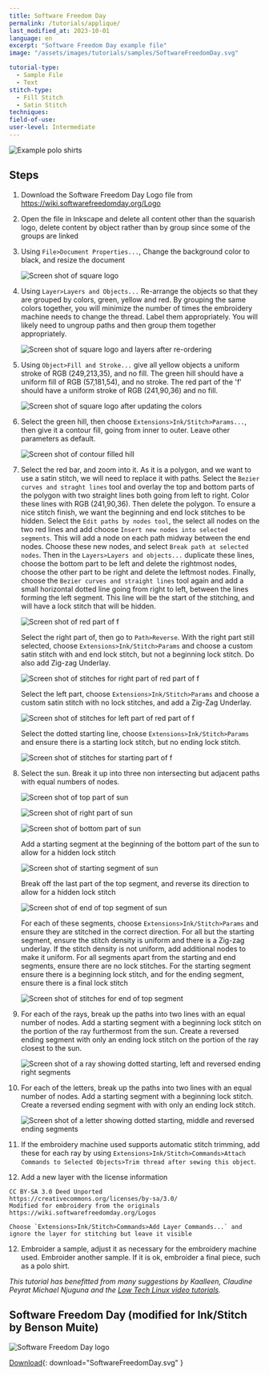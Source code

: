 ```yaml
---
title: Software Freedom Day
permalink: /tutorials/applique/
last_modified_at: 2023-10-01
language: en
excerpt: "Software Freedom Day example file"
image: "/assets/images/tutorials/samples/SoftwareFreedomDay.svg"

tutorial-type:
  - Sample File
  - Text
stitch-type: 
  - Fill Stitch
  - Satin Stitch
techniques:
field-of-use:
user-level: Intermediate
---
```


![Example polo shirts](/assets/images/tutorials/software-freedom-day/sharti.jpg)

## Steps

1. Download the Software Freedom Day Logo file from
   https://wiki.softwarefreedomday.org/Logo

2. Open the file in Inkscape and delete all content other than the squarish
   logo, delete content by object rather than by group since some of the groups
   are linked

3. Using `File>Document Properties...`, Change the background color to black,
   and resize the document

   ![Screen shot of square logo](/assets/images/tutorials/software-freedom-day/SFDTutorial1.png)

4. Using `Layer>Layers and Objects...` Re-arrange the objects so that they are
   grouped by colors, green, yellow and red. By grouping the same colors
   together, you will minimize the number of times the embroidery machine needs
   to change the thread. Label them appropriately.  You will likely need to
   ungroup paths and then group them together appropriately.

   ![Screen shot of square logo and layers after re-ordering](/assets/images/tutorials/software-freedom-day/SFDTutorial2.png)

5. Using `Object>Fill and Stroke...` give all yellow objects a uniform stroke of
   RGB (249,213,35), and no fill. The green hill should have a uniform fill of
   RGB (57,181,54), and no stroke. The red part of the 'f' should have a uniform
   stroke of RGB (241,90,36) and no fill.

   ![Screen shot of square logo after updating the colors](/assets/images/tutorials/software-freedom-day/SFDTutorial3.png)

6. Select the green hill, then choose `Extensions>Ink/Stitch>Params...`, then
   give it a contour fill, going from inner to outer. Leave other parameters
   as default.

   ![Screen shot of contour filled hill](/assets/images/tutorials/software-freedom-day/SFDTutorial4.png)

7. Select the red bar, and zoom into it.  As it is a polygon, and we want to use
   a satin stitch, we will need to replace it with paths.  Select the 
   `Bezier curves and straght lines` tool and overlay the top and bottom parts
   of the polygon with two straight lines both going from left to right. Color
   these lines with RGB (241,90,36). Then delete the polygon.  To ensure a nice
   stitch finish, we want the beginning and end lock stitches to be hidden.
   Select the `Edit paths by nodes tool`, the select all nodes on the two red
   lines and add choose `Insert new nodes into selected segments`.  This will
   add a node on each path midway between the end nodes.  Choose these new
   nodes, and select `Break path at selected nodes`. Then in the
   `Layers>Layers and objects...` duplicate these lines, choose the bottom
   part to be left and delete the rightmost nodes, choose the other part to be
   right and delete the leftmost nodes. Finally, choose the
   `Bezier curves and straight lines` tool again and add a small horizontal
   dotted line going from right to left, between the lines forming the left
   segment.  This line will be the start of the stitching, and will have a lock
   stitch that will be hidden.

   ![Screen shot of red part of f](/assets/images/tutorials/software-freedom-day/SFDTutorial5.png)

   Select the right part of, then go to `Path>Reverse`.  With the right part
   still selected, choose `Extensions>Ink/Stitch>Params` and choose a custom
   satin stitch with and end lock stitch, but not a beginning lock stitch. Do
   also add Zig-zag Underlay.

   ![Screen shot of stitches for right part of red part of f](/assets/images/tutorials/software-freedom-day/SFDTutorial6.png)

   Select the left part, choose `Extensions>Ink/Stitch>Params` and choose a
   custom satin stitch with no lock stitches, and add a Zig-Zag Underlay.

   ![Screen shot of stitches for left part of red part of f](/assets/images/tutorials/software-freedom-day/SFDTutorial7.png)

   Select the dotted starting line, choose `Extensions>Ink/Stitch>Params` and
   ensure there is a starting lock stitch, but no ending lock stitch.

   ![Screen shot of stitches for starting part of f](/assets/images/tutorials/software-freedom-day/SFDTutorial8.png)

8. Select the sun.  Break it up into three non intersecting but adjacent paths
   with equal numbers of nodes.

   ![Screen shot of top part of sun](/assets/images/tutorials/software-freedom-day/SFDTutorial9.png)

   ![Screen shot of right part of sun](/assets/images/tutorials/software-freedom-day/SFDTutorial10.png)

   ![Screen shot of bottom part of sun](/assets/images/tutorials/software-freedom-day/SFDTutorial11.png)

   Add a starting segment at the beginning of the bottom part of the sun to
   allow for a hidden lock stitch

   ![Screen shot of starting segment of sun](/assets/images/tutorials/software-freedom-day/SFDTutorial12.png)

   Break off the last part of the top segment, and reverse its direction to
   allow for a hidden lock stitch

   ![Screen shot of end of top segment of sun](/assets/images/tutorials/software-freedom-day/SFDTutorial13.png)

   For each of these segments, choose `Extensions>Ink/Stitch>Params` and ensure
   they are stitched in the correct direction. For all but the starting segment,
   ensure the stitch density is uniform and there is a Zig-zag underlay. If the
   stitch density is not uniform, add additional nodes to make it uniform. For
   all segments apart from the starting and end segments, ensure there are no
   lock stitches.  For the starting segment ensure there is a beginning lock
   stitch, and for the ending segment, ensure there is a final lock stitch

   ![Screen shot of stitches for end of top segment](/assets/images/tutorials/software-freedom-day/SFDTutorial14.png)

9. For each of the rays, break up the paths into two lines with an equal number
   of nodes.  Add a starting segment with a beginning lock stitch on the portion
   of the ray furthermost from the sun. Create a reversed ending segment with
   only an ending lock stitch on the portion of the ray closest to the sun.

   ![Screen shot of a ray showing dotted starting, left and reversed ending right segments](/assets/images/tutorials/software-freedom-day/SFDTutorial15.png)

10. For each of the letters, break up the paths into two lines with an equal
    number of nodes.  Add a starting segment with a beginning lock stitch.
    Create a reversed ending segment with with only an ending lock stitch.

    ![Screen shot of a letter showing dotted starting, middle and reversed ending segments](/assets/images/tutorials/software-freedom-day/SFDTutorial16.png)

11. If the embroidery machine used supports automatic stitch trimming, add these
    for each ray by using
    `Extensions>Ink/Stitch>Commands>Attach Commands to Selected Objects>Trim thread after sewing this object`.

12. Add a new layer with the license information

```
CC BY-SA 3.0 Deed Unported
https://creativecommons.org/licenses/by-sa/3.0/
Modified for embroidery from the originals
https://wiki.softwarefreedomday.org/Logos
```

    Choose `Extensions>Ink/Stitch>Commands>Add Layer Commands...` and ignore the layer for stitching but leave it visible

12. Embroider a sample, adjust it as necessary for the embroidery machine used.
    Embroider another sample. If it is ok, embroider a final piece, such as a
    polo shirt.

*This tutorial has benefitted from many suggestions by Kaalleen, Claudine Peyrat
Michael Njuguna and the [Low Tech Linux video tutorials](https://www.youtube.com/playlist?list=PLq0WwZBpw-4Hfq8V_I_eptPWQBDJ93jNE).*

## Software Freedom Day (modified for Ink/Stitch by Benson Muite)

![Software Freedom Day logo](/assets/images/tutorials/samples/SoftwareFreedomDay.svg)

[Download](/assets/images/tutorials/samples/SoftwareFreedomDay.svg){: download="SoftwareFreedomDay.svg" }
